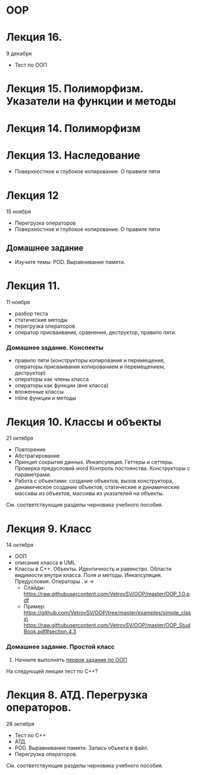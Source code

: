 # OOP

# Лекция 16.
 9 декабря
- Тест по ООП

# Лекция 15.  Полиморфизм. Указатели на функции и методы


# Лекция 14. Полиморфизм


# Лекция 13. Наследование

- Поверхностное и глубокое копирование. О правиле пяти


# Лекция 12
15 ноября
- Перегрузка операторов
- Поверхностное и глубокое копирование. О правиле пяти

## Домашнее задание
- Изучите темы: POD. Выравнивание памяти. 


# Лекция 11.
11 ноября
- разбор теста
- статические методы
- перегрузка операторов
- оператор присваивания, сравнения, деструктор, правило пяти.


### Домашнее задание. Конспекты
- правило пяти (конструкторы копирования и перемещения, операторы присваивания  копированием и перемещением, деструктор)
- операторы как члены класса
- операторы как функции (вне класса)
- вложенные классы
- inline функции и методы




# Лекция 10. Классы и объекты
21 октября
- Повторение
- Абстрагирование
- Принцип сокрытия данных. Инкапсуляция. Геттеры и сеттеры. Проверка предусловий.word Контроль постоянства. Конструкторы с параметрами.
- Работа с объектами: создание объектов, вызов конструктора, динамическое создание объектов, статические и динамические массивы из объектов, массивы из указателей на объекты.

См. соответствующие разделы черновика учебного пособия.


# Лекция 9. Класс
14 октября
- ООП
- описание класса в UML
- Классы в С++. Объекты. Идентичность и равенство. Области видимости внутри класса. Поля и методы. Инкапсуляция. Предусловия. Операторы . и ->
  - Слайды: https://raw.githubusercontent.com/VetrovSV/OOP/master/OOP_1.0.pdf
  - Пример: https://github.com/VetrovSV/OOP/tree/master/examples/simple_class\
            https://raw.githubusercontent.com/VetrovSV/OOP/master/OOP_StudBook.pdf#section.4.3

### Домашнее задание. Простой класс
1. Начните выполнять [первое задание по ООП](../Задания%20I.md)

На следующей лекции тест по С++?


# Лекция 8. АТД. Перегрузка операторов.
28 октября
- Тест по C++
- АТД.
- POD. Выравнивание памяти. Запись объекта в файл.
- Перегрузка операторов.

См. соответствующие разделы черновика учебного пособия.
